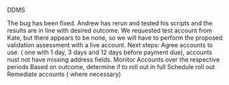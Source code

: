 DDMS

The bug has been fixed.
Andrew has rerun and tested his scripts and the results are in line with desired outcome.
We requested test account from Kate, but there appears to be none, so we will have to perform the proposed validation assessment with a live account.
Next steps:
Agree accounts to use. ( one with 1 day, 3 days and 12 days before payment due), accounts nust not have missing address fields.
Monitor Accounts over the respective periods
Based on outcome, determine if to roll out in full
Schedule roll out
Remediate accounts ( where necessary)
